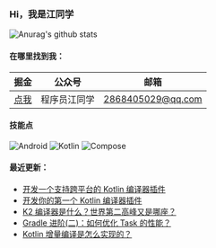 ### Hi，我是江同学

![Anurag's github stats](https://github-readme-stats.vercel.app/api?username=RicardoJiang&show_icons=true&theme=radical)

#### 在哪里找到我：

|                            掘金                             |                      公众号                      |   邮箱                                        |
| :--------------------------------------------------------: | :--------------------------------------------: |:--------------------------------------------: |
| [点我](https://juejin.cn/user/668101431009496/posts)  | 程序员江同学 | 2868405029@qq.com|

#### 技能点

![Android](https://img.shields.io/badge/Android-%2335495e.svg?style=for-the-badge&logo=Android&logoColor=%FF35D06D)
![Kotlin](https://img.shields.io/badge/Kotlin-%23323330.svg?&style=for-the-badge&logo=kotlin&logoColor=%FF7F52FF)
![Compose](https://img.shields.io/badge/Compose-%2335495e.svg?style=for-the-badge&logo=Android&logoColor=white)

#### 最近更新：

<!-- BLOG-POST-LIST:START -->
- [开发一个支持跨平台的 Kotlin 编译器插件](https://juejin.cn/post/7147468443413905416)
- [开发你的第一个 Kotlin 编译器插件](https://juejin.cn/post/7144873690319028255)
- [K2 编译器是什么？世界第二高峰又是哪座？](https://juejin.cn/post/7143207967775522823)
- [Gradle 进阶&lpar;二&rpar;：如何优化 Task 的性能？](https://juejin.cn/post/7140672092550201381)
- [Kotlin 增量编译是怎么实现的？](https://juejin.cn/post/7137089121989689351)
<!-- BLOG-POST-LIST:END -->
<!--
**RicardoJiang/RicardoJiang** is a ✨ _special_ ✨ repository because its `README.md` (this file) appears on your GitHub profile.

Here are some ideas to get you started:

- 🔭 I’m currently working on ...
- 🌱 I’m currently learning ...
- 👯 I’m looking to collaborate on ...
- 🤔 I’m looking for help with ...
- 💬 Ask me about ...
- 📫 How to reach me: ...
- 😄 Pronouns: ...
- ⚡ Fun fact: ...
-->
